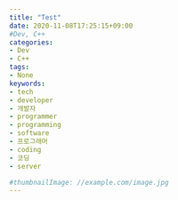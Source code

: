 ```yaml
---
title: "Test"
date: 2020-11-08T17:25:15+09:00
#Dev, C++
categories:
- Dev
- C++
tags:
- None
keywords:
- tech
- developer
- 개발자
- programmer
- programming
- software
- 프로그래머
- coding
- 코딩
- server

#thumbnailImage: //example.com/image.jpg
---
```


<!--more-->
